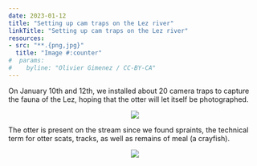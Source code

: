 ```yaml
---
date: 2023-01-12
title: "Setting up cam traps on the Lez river"
linkTitle: "Setting up cam traps on the Lez river"
resources:
- src: "**.{png,jpg}"
  title: "Image #:counter"
#  params:
#    byline: "Olivier Gimenez / CC-BY-CA"
---
```


On January 10th and 12th, we installed about 20 camera traps to capture the fauna of the Lez, hoping that the otter will let itself be photographed. 

<p align="center">
  <img src="traps.png">
</p>

The otter is present on the stream since we found spraints, the technical term for otter scats, tracks, as well as remains of meal (a crayfish). 

<p align="center">
  <img src="traces.png">
</p>
